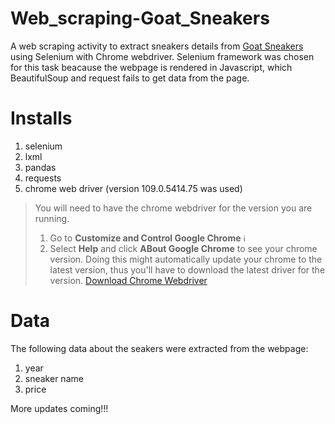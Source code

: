 # Web_scraping-Goat_Sneakers
A web scraping activity to extract sneakers details from [Goat Sneakers](https://www.goat.com/sneakers) using Selenium with Chrome webdriver. Selenium framework was chosen for this task beacause the webpage is rendered in Javascript, which BeautifulSoup and request fails to get data from the page.

# Installs
1. selenium
2. lxml
3. pandas
4. requests
5. chrome web driver (version 109.0.5414.75 was used)

> You will need to have the chrome webdriver for the version you are running.
> 1. Go to **Customize and Control Google Chrome** <img width="12" alt="image" src="https://user-images.githubusercontent.com/94759082/211974344-aa321e75-45db-41d6-831d-1abc61234580.png">
> 2. Select **Help** and click **ABout Google Chrome** to see your chrome version. Doing this might automatically update your chrome to the latest version, thus you'll have to download the latest driver for the version.
> [Download Chrome Webdriver](https://sites.google.com/chromium.org/driver/downloads?authuser=0)

# Data
The following data about the seakers were extracted from the webpage:
1. year
2. sneaker name
3. price

More updates coming!!!

